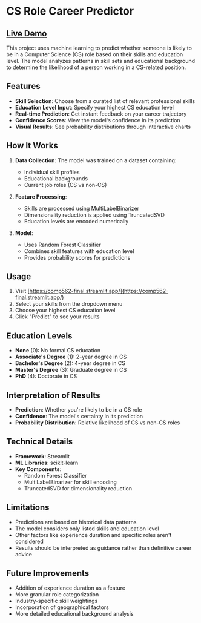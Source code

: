 # CS Role Career Predictor

## [Live Demo](https://comp562-final.streamlit.app/)

This project uses machine learning to predict whether someone is likely to be in a Computer Science (CS) role based on their skills and education level. The model analyzes patterns in skill sets and educational background to determine the likelihood of a person working in a CS-related position.

## Features

- **Skill Selection**: Choose from a curated list of relevant professional skills
- **Education Level Input**: Specify your highest CS education level
- **Real-time Prediction**: Get instant feedback on your career trajectory
- **Confidence Scores**: View the model's confidence in its prediction
- **Visual Results**: See probability distributions through interactive charts

## How It Works

1. **Data Collection**: The model was trained on a dataset containing:
   - Individual skill profiles
   - Educational backgrounds
   - Current job roles (CS vs non-CS)

2. **Feature Processing**:
   - Skills are processed using MultiLabelBinarizer
   - Dimensionality reduction is applied using TruncatedSVD
   - Education levels are encoded numerically

3. **Model**:
   - Uses Random Forest Classifier
   - Combines skill features with education level
   - Provides probability scores for predictions

## Usage

1. Visit [https://comp562-final.streamlit.app/](https://comp562-final.streamlit.app/)
2. Select your skills from the dropdown menu
3. Choose your highest CS education level
4. Click "Predict" to see your results

## Education Levels

- **None** (0): No formal CS education
- **Associate's Degree** (1): 2-year degree in CS
- **Bachelor's Degree** (2): 4-year degree in CS
- **Master's Degree** (3): Graduate degree in CS
- **PhD** (4): Doctorate in CS

## Interpretation of Results

- **Prediction**: Whether you're likely to be in a CS role
- **Confidence**: The model's certainty in its prediction
- **Probability Distribution**: Relative likelihood of CS vs non-CS roles

## Technical Details

- **Framework**: Streamlit
- **ML Libraries**: scikit-learn
- **Key Components**:
  - Random Forest Classifier
  - MultiLabelBinarizer for skill encoding
  - TruncatedSVD for dimensionality reduction

## Limitations

- Predictions are based on historical data patterns
- The model considers only listed skills and education level
- Other factors like experience duration and specific roles aren't considered
- Results should be interpreted as guidance rather than definitive career advice

## Future Improvements

- Addition of experience duration as a feature
- More granular role categorization
- Industry-specific skill weightings
- Incorporation of geographical factors
- More detailed educational background analysis
